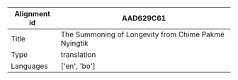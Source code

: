 |Alignment id | AAD629C61
| --- | --- 
|Title | The Summoning of Longevity from Chimé Pakmé Nyingtik 
|Type | translation
|Languages | ['en', 'bo']